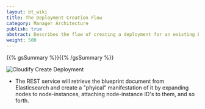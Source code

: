 ```yaml
---
layout: bt_wiki
title: The Deployment Creation Flow
category: Manager Architecture
publish: true
abstract: Describes the flow of creating a deployment for an existing Blueprint
weight: 500
---
```

{{% gsSummary %}}{{% /gsSummary %}}

![Cloudify Create Deployment](images/architecture/cloudify_flow_create_deployment.png)

* The REST service will retrieve the blueprint document from Elasticsearch and create a "phyical" manifestation of it by expanding nodes to node-instances, attaching node-instance ID's to them, and so forth.